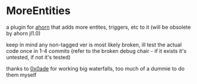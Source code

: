 # MoreEntities
a plugin for [ahorn](https://github.com/CelestialCartographers/Ahorn) that adds more entites, triggers, etc to it (will be obsolete by ahorn jl1.0)

keep in mind any non-tagged ver is most likely broken, ill test the actual code once in 1-4 commits (refer to the broken debug chair - if it exists it's untested, if not it's tested)

thanks to [0x0ade](https://github.com/0x0ade/) for working big waterfalls, too much of a dummie to do them myself
